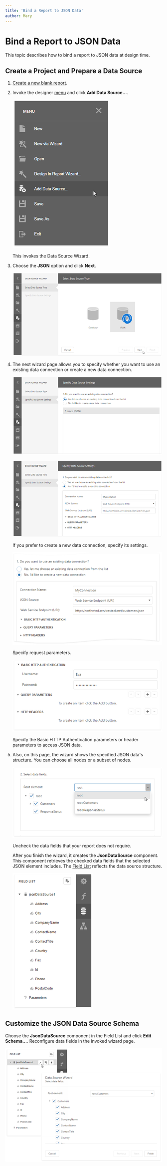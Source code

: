 ```yaml
---
title: 'Bind a Report to JSON Data'
author: Mary
---
```


# Bind a Report to JSON Data

This topic describes how to bind a report to JSON data at design time.

## Create a Project and Prepare a Data Source

1. [Create a new blank report](../../report-designer/add-new-reports.md).

2. Invoke the designer [menu](../report-designer-tools/menu.md) and click **Add Data Source...**.
	
    ![](../../../images/eurd-web-choose-data-source.png)

    This invokes the Data Source Wizard.

3. Choose the **JSON** option and click **Next**.
	
    ![JSON-SelectJSONDataSource](../../../images/eurd-web-data-source-json.png)

4. The next wizard page allows you to specify whether you want to use an existing data connection or create a new data connection.

    ![](../../../images/eurd-web-data-source-wizard-json-choose-yes.png)

    ![](../../../images/eurd-web-data-source-wizard-json-choose-no.png)

    If you prefer to create a new data connection, specify its settings. 

    ![](../../../images/eurd-web-data-source-wizard-json-choose-web-service-endpoint-uri.png)

    Specify request parameters.

    ![](../../../images/eurd-web-data-source-wizard-json-http-headers-query-parameters.png)

    Specify the Basic HTTP Authentication parameters or header parameters to access JSON data.


5. Also, on this page, the wizard shows the specified JSON data's structure. You can choose all nodes or a subset of nodes.

    ![](../../../images/eurd-web-data-source-wizard-json-select-data-filds.png)

    Uncheck the data fields that your report does not require.

    After you finish the wizard, it creates the **JsonDataSource** component. This component retrieves the checked data fields that the selected JSON element includes. The [Field List](../report-designer-tools/ui-panels/field-list.md) reflects the data source structure.
 
    ![JSON-FieldList](../../../images/eurd-web-data-source-wizard-json-field-list.png)


## Customize the JSON Data Source Schema

Choose the **JsonDataSource** component in the Field List and click **Edit Schema...**. Reconfigure data fields in the invoked wizard page.

![JSON-EditSchema](../../../images/eurd-web-data-source-wizard-json-edit-schema.png)
